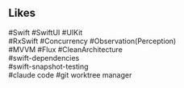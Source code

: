 ## Likes
#Swift #SwiftUI #UIKit  
#RxSwift #Concurrency #Observation(Perception)  
#MVVM #Flux #CleanArchitecture  
#swift-dependencies  
#swift-snapshot-testing  
#claude code #git worktree manager
